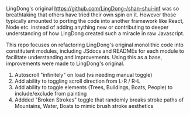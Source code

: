 LingDong's original https://github.com/LingDong-/shan-shui-inf was so breathtaking that others have tried their own spin on it. However those typically amounted to porting the code into another framework like React, Node etc. instead of adding anything new or contributing to deeper understanding of how LingDong created such a miracle in raw Javascript.

This repo focuses on refactoring LingDong's original monolithic code into constitutent modules, including JSdocs and READMEs for each module to facilitate understanding and improvements.
Using this as a base, improvements were made to LingDong's original.

1. Autoscroll "infinitely" on load (vs needing manual toggle)
2. Add ability to toggling scroll direction from L-R / R-L 
3. Add ability to toggle elements (Trees, Buildings, Boats, People) to include/exclude from painting
4. Addded "Broken Strokes" toggle that randomly breaks stroke paths of Mountains, Water, Boats to mimic brush stroke aesthetics

